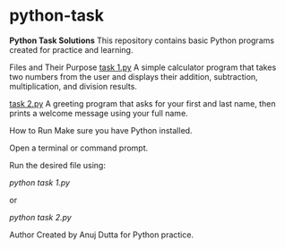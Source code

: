 # python-task
**Python Task Solutions**
This repository contains basic Python programs created for practice and learning.

Files and Their Purpose
<ins>task 1.py</ins>
A simple calculator program that takes two numbers from the user and displays their addition, subtraction, multiplication, and division results.

<ins>task 2.py</ins>
A greeting program that asks for your first and last name, then prints a welcome message using your full name.

How to Run
Make sure you have Python installed.

Open a terminal or command prompt.

Run the desired file using:

*python task 1.py*

or

*python task 2.py*

Author
Created by Anuj Dutta for Python practice.
